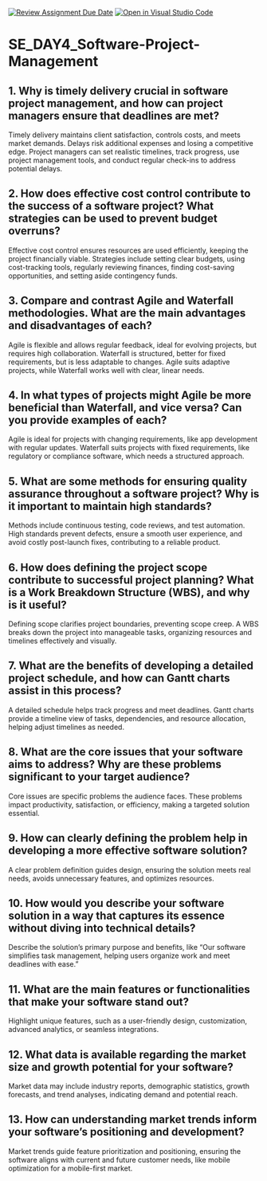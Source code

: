 [![Review Assignment Due Date](https://classroom.github.com/assets/deadline-readme-button-22041afd0340ce965d47ae6ef1cefeee28c7c493a6346c4f15d667ab976d596c.svg)](https://classroom.github.com/a/9pw6JKcu)
[![Open in Visual Studio Code](https://classroom.github.com/assets/open-in-vscode-2e0aaae1b6195c2367325f4f02e2d04e9abb55f0b24a779b69b11b9e10269abc.svg)](https://classroom.github.com/online_ide?assignment_repo_id=17046486&assignment_repo_type=AssignmentRepo)
# SE_DAY4_Software-Project-Management
## 1. Why is timely delivery crucial in software project management, and how can project managers ensure that deadlines are met?

Timely delivery maintains client satisfaction, controls costs, and meets market demands. Delays risk additional expenses and losing a competitive edge. Project managers can set realistic timelines, track progress, use project management tools, and conduct regular check-ins to address potential delays.

## 2. How does effective cost control contribute to the success of a software project? What strategies can be used to prevent budget overruns?

Effective cost control ensures resources are used efficiently, keeping the project financially viable. Strategies include setting clear budgets, using cost-tracking tools, regularly reviewing finances, finding cost-saving opportunities, and setting aside contingency funds.
## 3. Compare and contrast Agile and Waterfall methodologies. What are the main advantages and disadvantages of each?

Agile is flexible and allows regular feedback, ideal for evolving projects, but requires high collaboration. Waterfall is structured, better for fixed requirements, but is less adaptable to changes. Agile suits adaptive projects, while Waterfall works well with clear, linear needs.
## 4. In what types of projects might Agile be more beneficial than Waterfall, and vice versa? Can you provide examples of each?

Agile is ideal for projects with changing requirements, like app development with regular updates. Waterfall suits projects with fixed requirements, like regulatory or compliance software, which needs a structured approach.


## 5. What are some methods for ensuring quality assurance throughout a software project? Why is it important to maintain high standards?

Methods include continuous testing, code reviews, and test automation. High standards prevent defects, ensure a smooth user experience, and avoid costly post-launch fixes, contributing to a reliable product.
## 6. How does defining the project scope contribute to successful project planning? What is a Work Breakdown Structure (WBS), and why is it useful?
Defining scope clarifies project boundaries, preventing scope creep. A WBS breaks down the project into manageable tasks, organizing resources and timelines effectively and visually.
## 7. What are the benefits of developing a detailed project schedule, and how can Gantt charts assist in this process?

A detailed schedule helps track progress and meet deadlines. Gantt charts provide a timeline view of tasks, dependencies, and resource allocation, helping adjust timelines as needed.


## 8. What are the core issues that your software aims to address? Why are these problems significant to your target audience?

Core issues are specific problems the audience faces. These problems impact productivity, satisfaction, or efficiency, making a targeted solution essential.
## 9. How can clearly defining the problem help in developing a more effective software solution?

A clear problem definition guides design, ensuring the solution meets real needs, avoids unnecessary features, and optimizes resources.
## 10. How would you describe your software solution in a way that captures its essence without diving into technical details?
Describe the solution’s primary purpose and benefits, like “Our software simplifies task management, helping users organize work and meet deadlines with ease.”

## 11. What are the main features or functionalities that make your software stand out?
Highlight unique features, such as a user-friendly design, customization, advanced analytics, or seamless integrations.


## 12. What data is available regarding the market size and growth potential for your software?
Market data may include industry reports, demographic statistics, growth forecasts, and trend analyses, indicating demand and potential reach.


## 13. How can understanding market trends inform your software’s positioning and development?

Market trends guide feature prioritization and positioning, ensuring the software aligns with current and future customer needs, like mobile optimization for a mobile-first market.
